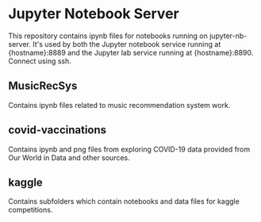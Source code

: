 # Jupyter Notebook Server

This repository contains ipynb files for notebooks running on jupyter-nb-server. It's used by both the Jupyter notebook service running at {hostname}:8889 and the Jupyter lab service running at {hostname}:8890. Connect using ssh.

## MusicRecSys

Contains ipynb files related to music recommendation system work.

## covid-vaccinations

Contains ipynb and png files from exploring COVID-19 data provided from Our World in Data and other sources.

## kaggle

Contains subfolders which contain notebooks and data files for kaggle competitions.
